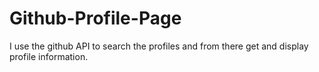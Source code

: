 # Github-Profile-Page
I use the github API to search the profiles and from there get and display profile information.
